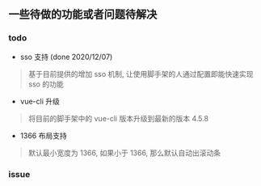 ## 一些待做的功能或者问题待解决
### todo

- sso 支持 (done 2020/12/07)

> 基于目前提供的增加 sso 机制, 让使用脚手架的人通过配置即能快速实现 sso 的功能

- vue-cli 升级

> 将目前的脚手架中的 vue-cli 版本升级到最新的版本 4.5.8


- 1366 布局支持

> 默认最小宽度为 1366, 如果小于 1366, 那么默认自动出滚动条

### issue





